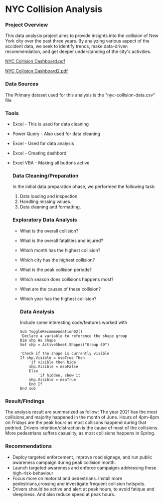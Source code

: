 # NYC Collision Analysis


### Project Overview

This data analysis project aims to provide insights into the collision of New York city over the past three years. By analyzing various aspect of the accident data, we seek to identify trends, make data-driven recommendation, and get deeper understanding of the city's activities.

[NYC Collision Dashboard.pdf](https://github.com/user-attachments/files/20643000/NYC.Collision.Dashboard.pdf)

[NYC Collision Dashboard2.pdf](https://github.com/user-attachments/files/20643002/NYC.Collision.Dashboard2.pdf)

### Data Sources

The Primary dataset used for this analysis is the "nyc-collision-data.csv" file

### Tools

- Excel - This is used for data cleaning
- Power Query - Also used for data cleaning
- Excel - Used for data analysis
- Excel - Creating dashbord
- Excel VBA - Making all buttons active


  ### Data Cleaning/Preparation

  In the initial data preparation phase, we performed the following task:
  1. Data loading and inspection.
  2. Handling missing values.
  3. Data cleaning and formatting.
 
  ### Exploratory Data Analysis

  - What is the overall collision?
  - What is the overall fatalities and injured?
  - Which month has the highest collision?
  - Which city has the highest collision?
  - What is the peak collision periods?
  - Which season does collisions happens most?
  - What are the causes of these collision?
  - Which year has the highest collision?
 
    ### Data Analysis

    Include some interesting code/features worked with
    ``` VBA
    Sub ToggleRecommendation02()
    'Declare a variable to reference the shape group
    Dim shp As Shape
    Set shp = ActiveSheet.Shapes("Group 49")
    
    'Check if the shape is currently visible
    If shp.Visible = msoTrue Then
        'if visible then hide
        shp.Visible = msoFalse
        Else
            'if hidden, show it
        shp.Visible = msoTrue
        End If
    End sub
    ```

### Result/Findings

The analysis result are summarized as follow:
The year 2021 has the most collisions,and majority happened in the month of June. Hours of 4pm-8pm on Fridays are the peak hours as most collisons happend during that pedriod.
Drivers intention/distraction is the cause of most of the collisions. More pedestrians suffers casuality, as most collisions happens in Spring.


### Recommendations

- Deploy targeted enforcement, improve road signage, and run public awareness campaign during peak collision month.
- Launch targeted awareness and enforce campaigns addressing these high-risk-behaviour
- Focus more on motorist and pedestrians. Install more pedestrians,crossing and investigate frequent collision hotspots.
- Drivers should be active and alert at peak hours, to avoid fatique and sleepiness. And also reduce speed  at peak hours.



    
